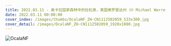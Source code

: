 ```yaml
---
title: 2022.03.11 - 奥卡拉国家森林中的杜松泉，美国佛罗里达州 (© Michael Warren/Getty Images)
date: 2022.03.11 00:00:00
cover_index: /images/thumbs/OcalaNF_ZH-CN1112502059_533x300.jpg
cover_detail: /images/OcalaNF_ZH-CN1112502059_1920x1080.jpg
---
```


![OcalaNF](/images/OcalaNF_ZH-CN1112502059_1920x1080.jpg)
